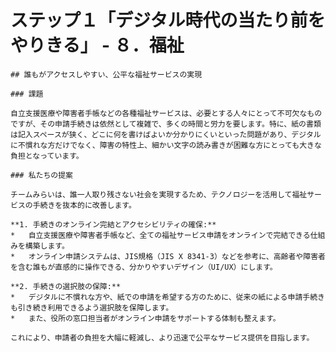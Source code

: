# ステップ１「デジタル時代の当たり前をやりきる」 - ８．福祉

    ## 誰もがアクセスしやすい、公平な福祉サービスの実現

    ### 課題

    自立支援医療や障害者手帳などの各種福祉サービスは、必要とする人々にとって不可欠なものですが、その申請手続きは依然として複雑で、多くの時間と労力を要します。特に、紙の書類は記入スペースが狭く、どこに何を書けばよいか分かりにくいといった問題があり、デジタルに不慣れな方だけでなく、障害の特性上、細かい文字の読み書きが困難な方にとっても大きな負担となっています。

    ### 私たちの提案

    チームみらいは、誰一人取り残さない社会を実現するため、テクノロジーを活用して福祉サービスの手続きを抜本的に改善します。

    **1. 手続きのオンライン完結とアクセシビリティの確保:**
    *   自立支援医療や障害者手帳など、全ての福祉サービス申請をオンラインで完結できる仕組みを構築します。
    *   オンライン申請システムは、JIS規格（JIS X 8341-3）などを参考に、高齢者や障害者を含む誰もが直感的に操作できる、分かりやすいデザイン（UI/UX）にします。

    **2. 手続きの選択肢の保障:**
    *   デジタルに不慣れな方や、紙での申請を希望する方のために、従来の紙による申請手続きも引き続き利用できるよう選択肢を保障します。
    *   また、役所の窓口担当者がオンライン申請をサポートする体制も整えます。

    これにより、申請者の負担を大幅に軽減し、より迅速で公平なサービス提供を目指します。
